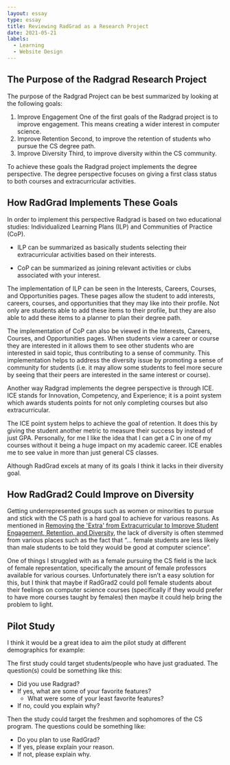```yaml
---
layout: essay
type: essay
title: Reviewing RadGrad as a Research Project  
date: 2021-05-21
labels:
  - Learning
  - Website Design
---
```


## The Purpose of the Radgrad Research Project

The purpose of the Radgrad Project can be best summarized by looking at the following goals: 

1. Improve Engagement 
	One of the first goals of the Radgrad project is to improve engagement. This means creating a wider interest in computer science. 
2. Improve Retention
	Second, to improve the retention of students who pursue the CS degree path. 
3. Improve Diversity 
	Third, to improve diversity within the CS community.

To achieve these goals the Radgrad project implements the degree perspective. The degree perspective focuses on giving a first class status to both courses and extracurricular activities.

## How RadGrad Implements These Goals 
 
In order to implement this perspective Radgrad is based on two educational studies: Individualized Learning Plans (ILP) and Communities of Practice (CoP). 

* ILP can be summarized as basically students selecting their extracurricular activities based on their interests. 

* CoP can be summarized as joining relevant activities or clubs associated with your interest.

The implementation of ILP can be seen in the Interests, Careers, Courses, and Opportunities pages. These pages allow the student to add interests, careers, courses, and opportunities that they may like into their profile. Not only are students able to add these items to their profile, but they are also able to add these items to a planner to plan their degree path.

The implementation of CoP can also be viewed in the Interests, Careers, Courses, and Opportunities pages. When students view a career or course they are interested in it allows them to see other students who are interested in said topic, thus contributing to a sense of community. This implementation helps to address the diversity issue by promoting a sense of community for students (i.e. it may allow some students to feel more secure by seeing that their peers are interested in the same interest or course).

Another way Radgrad implements the degree perspective is through ICE. ICE stands for Innovation, Competency, and Experience; it is a point system which awards students points for not only completing courses but also extracurricular. 

The ICE point system helps to achieve the goal of retention. It does this by giving the student another metric to measure their success by instead of just GPA. Personally, for me I like the idea that I can get a C in one of my courses without it being a huge impact on my academic career. ICE enables me to see value in more than just general CS classes.

Although RadGrad excels at many of its goals I think it lacks in their diversity goal. 

## How RadGrad2 Could Improve on Diversity

Getting underrepresented groups such as women or minorities to pursue and stick with the CS path is a hard goal to achieve for various reasons. As mentioned in [Removing the 'Extra' from Extracurricular to Improve Student Engagement, Retention, and Diversity](https://csdl.ics.hawaii.edu/techreports/2019/19-04/19-04.pdf), the lack of diversity is often stemmed from various places such as the fact that “... female students are less likely than male students to be told they would be good at computer science”. 

One of things I struggled with as a female pursuing the CS field is the lack of female representation, specifically the amount of female professors available for various courses. Unfortunately there isn’t a easy solution for this, but I think that maybe if RadGrad2 could poll female students about their feelings on computer science courses (specifically if they would prefer to have more courses taught by females) then maybe it could help bring the problem to light. 

## Pilot Study

I think it would be a great idea to aim the pilot study at different demographics for example:

The first study could target students/people who have just graduated. The question(s) could be something like this:
- Did you use Radgrad?
- If yes, what are some of your favorite features?
	- What were some of your least favorite features?
- If no, could you explain why?  

Then the study could target the freshmen and sophomores of the CS program. The questions could be something like:
- Do you plan to use RadGrad? 
- If yes, please explain your reason.
- If not, please explain why.
